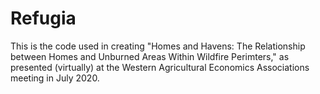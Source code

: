 # Refugia

This is the code used in creating "Homes and Havens: The Relationship between Homes and Unburned Areas Within Wildfire Perimters," as presented (virtually) at the Western Agricultural Economics Associations meeting in July 2020. 
